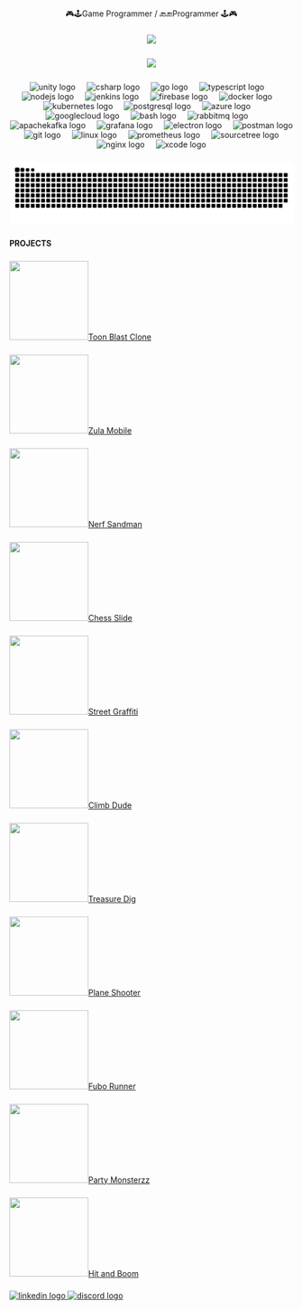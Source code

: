 <p align="center">🎮🕹️Game Programmer / 🔙🔚Programmer 🕹️🎮</p>

###

<div align="center">
  <img height="200" src="https://camo.githubusercontent.com/69057455ad4e021d5badfd8ba3962b4b6c6337e1c652badd9e9bc7ea33298ef4/68747470733a2f2f737465616d75736572696d616765732d612e616b616d616968642e6e65742f7567632f3935343130313133353135363536353432362f323144393834314638453033454433304439314137373230333838453145384433413436344643302f"  />
</div>

###

<div align="center">
  <img src="https://profile-counter.glitch.me/emredarak/count.svg?"  />
</div>

###

<div align="center">
  <img src="https://cdn.jsdelivr.net/gh/devicons/devicon/icons/unity/unity-original.svg" height="40" alt="unity logo"  />
  <img width="12" />
  <img src="https://cdn.jsdelivr.net/gh/devicons/devicon/icons/csharp/csharp-original.svg" height="40" alt="csharp logo"  />
  <img width="12" />
  <img src="https://cdn.jsdelivr.net/gh/devicons/devicon/icons/go/go-original.svg" height="40" alt="go logo"  />
  <img width="12" />
  <img src="https://cdn.jsdelivr.net/gh/devicons/devicon/icons/typescript/typescript-original.svg" height="40" alt="typescript logo"  />
  <img width="12" />
  <img src="https://cdn.jsdelivr.net/gh/devicons/devicon/icons/nodejs/nodejs-original.svg" height="40" alt="nodejs logo"  />
  <img width="12" />
  <img src="https://skillicons.dev/icons?i=jenkins" height="40" alt="jenkins logo"  />
  <img width="12" />
  <img src="https://skillicons.dev/icons?i=firebase" height="40" alt="firebase logo"  />
  <img width="12" />
  <img src="https://cdn.jsdelivr.net/gh/devicons/devicon/icons/docker/docker-original.svg" height="40" alt="docker logo"  />
  <img width="12" />
  <img src="https://cdn.jsdelivr.net/gh/devicons/devicon/icons/kubernetes/kubernetes-plain.svg" height="40" alt="kubernetes logo"  />
  <img width="12" />
  <img src="https://cdn.simpleicons.org/postgresql/4169E1" height="40" alt="postgresql logo"  />
  <img width="12" />
  <img src="https://cdn.jsdelivr.net/gh/devicons/devicon/icons/azure/azure-original.svg" height="40" alt="azure logo"  />
  <img width="12" />
  <img src="https://cdn.jsdelivr.net/gh/devicons/devicon/icons/googlecloud/googlecloud-original.svg" height="40" alt="googlecloud logo"  />
  <img width="12" />
  <img src="https://cdn.simpleicons.org/gnubash/4EAA25" height="40" alt="bash logo"  />
  <img width="12" />
  <img src="https://cdn.simpleicons.org/rabbitmq/FF6600" height="40" alt="rabbitmq logo"  />
  <img width="12" />
  <img src="https://cdn.simpleicons.org/apachekafka/231F20" height="40" alt="apachekafka logo"  />
  <img width="12" />
  <img src="https://cdn.simpleicons.org/grafana/F46800" height="40" alt="grafana logo"  />
  <img width="12" />
  <img src="https://cdn.simpleicons.org/electron/47848F" height="40" alt="electron logo"  />
  <img width="12" />
  <img src="https://cdn.simpleicons.org/postman/FF6C37" height="40" alt="postman logo"  />
  <img width="12" />
  <img src="https://cdn.simpleicons.org/git/F05032" height="40" alt="git logo"  />
  <img width="12" />
  <img src="https://cdn.simpleicons.org/linux/FCC624" height="40" alt="linux logo"  />
  <img width="12" />
  <img src="https://cdn.simpleicons.org/prometheus/E6522C" height="40" alt="prometheus logo"  />
  <img width="12" />
  <img src="https://cdn.simpleicons.org/sourcetree/0052CC" height="40" alt="sourcetree logo"  />
  <img width="12" />
  <img src="https://cdn.jsdelivr.net/gh/devicons/devicon/icons/nginx/nginx-original.svg" height="40" alt="nginx logo"  />
  <img width="12" />
  <img src="https://cdn.jsdelivr.net/gh/devicons/devicon/icons/xcode/xcode-original.svg" height="40" alt="xcode logo"  />
</div>

###

<img src="https://raw.githubusercontent.com/emredarak/emredarak/output/snake.svg" alt="Snake animation" />

###

<p align="left"><b>PROJECTS</b></p>

###

  <a href="https://youtu.be/ObIRCUSYnzY" target="_blank">
  <img src="https://github.com/emredarak/portfolio/raw/main/toonblast.png" width="140" height="140">Toon Blast Clone</>
</a>

###

  <a href="https://www.youtube.com/watch?v=e2bWu6IFezo" target="_blank">
  <img src="https://github.com/emredarak/portfolio/raw/main/zulamobile.png" width="140" height="140">Zula Mobile</>
</a>

### 

  <a href="https://youtu.be/QSu2R6nEmKM" target="_blank">
  <img src="https://github.com/emredarak/portfolio/raw/main/nerfsandman.png"  width="140" height="140">Nerf Sandman</>
</a>

###
 
  <a href="https://youtu.be/uiSxMycJnpg" target="_blank">
  <img src="https://github.com/emredarak/portfolio/raw/main/chess.png"  width="140" height="140">Chess Slide</>
</a>

###
 
  <a href="https://youtu.be/CsnPM58HAgw" target="_blank">
  <img src="https://github.com/emredarak/portfolio/raw/main/graffiti.png"  width="140" height="140">Street Graffiti</>
</a>

###

  <a href="https://youtu.be/mc3iwm3aEoc" target="_blank">
  <img src="https://github.com/emredarak/portfolio/raw/main/climb.png"  width="140" height="140">Climb Dude</>
</a>

###

  <a href="https://youtube.com/shorts/2zSk0tWJG9A?feature=share" target="_blank">
  <img src="https://github.com/emredarak/portfolio/raw/main/treasure.png"  width="140" height="140">Treasure Dig</>
</a>

###

 <a href="https://youtu.be/sXh6Y7B8uUc" target="_blank">
  <img src="https://github.com/emredarak/portfolio/raw/main/planeshooter.png"  width="140" height="140">Plane Shooter</>
</a> 

###

  <a href="https://www.youtube.com/watch?v=X0u331-OZpU" target="_blank">
  <img src="https://github.com/emredarak/portfolio/raw/main/fubo-runner-icon.png"  width="140" height="140">Fubo Runner</>
</a>

###

  <a href="https://www.youtube.com/watch?v=hzOuM7U6cU4" target="_blank">
  <img src="https://github.com/emredarak/portfolio/raw/main/party-monsterzz.jpg" width="140" height="140">Party Monsterzz</>
</a>

###

<a href="https://www.youtube.com/watch?v=bRMB-WTsi8E&t=9s" target="_blank">
  <img src="https://github.com/emredarak/portfolio/raw/main/hit-and-boom.png"  width="140" height="140">Hit and Boom</>
</a>

###

<div align="left">
  <a href="https://www.linkedin.com/in/emre-darak/" target="_blank">
    <img src="https://raw.githubusercontent.com/maurodesouza/profile-readme-generator/master/src/assets/icons/social/linkedin/default.svg" width="52" height="40" alt="linkedin logo"  />
  </a>
  <a href="emredarak" target="_blank">
    <img src="https://raw.githubusercontent.com/maurodesouza/profile-readme-generator/master/src/assets/icons/social/discord/default.svg" width="52" height="40" alt="discord logo"  />
  </a>
</div>

###
